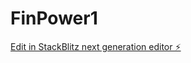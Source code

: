 # FinPower1

[Edit in StackBlitz next generation editor ⚡️](https://stackblitz.com/~/github.com/Seth3344/FinPower1)
